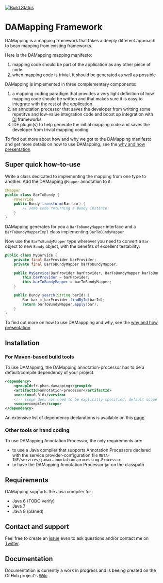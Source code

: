 [![Build Status](https://travis-ci.org/lesaint/damapping.svg?branch=master)](https://travis-ci.org/lesaint/damapping)

DAMapping Framework
====================


DAMapping is a mapping framework that takes a deeply different approach to bean mapping from existing frameworks.

Here is the DAMapping mapping manifesto:

1. mapping code should be part of the application as any other piece of code
2. when mapping code is trivial, it should be generated as well as possible

DAMapping is implemented in three complementary components:

1. a mapping coding paradigm that provides a very light definition of how mapping code should be written and that makes sure it is easy to integrate with the rest of the application
2. an annotation processor that saves the developer from writting some repetitve and low-value integration code and boost up integration with [DI](http://en.wikipedia.org/wiki/Dependency_injection) frameworks
3. IDE plugin(s) to help generate the initial mapping code and saves the developer from trivial mapping coding

To find out more about how and why we got to the DAMapping manifesto and get more details on how to use DAMapping, see the [why and how presentation](http://www.javatronic.fr/damapping/presentations/damapping_why_and_how.html).

## Super quick how-to-use

Write a class dedicated to implementing the mapping from one type to another. Add the DAMapping `@Mapper` annotation to it:

```java
@Mapper
public class BarToBundy {
    @Override
    public Bundy transform(Bar bar) {
        // some code returning a Bundy instance
    }
}
```

DAMapping generates for you a `BarToBundyMapper` interface and a `BarToBundyMapperImpl` class implementing `BarToBundyMapper`.

Now use the `BarToBundyMapper` type wherever you need to convert a `Bar` object to new `Bundy` object, with the benefits of excellent testability:

```java
public class MyService {
    private final BarProvider barProvider;
    private final BarToBundyMapper barToBundyMapper;

    public MyService(BarProvider barProvider, BarToBundyMapper barToBundyMapper) {
        this.barProvider = barProvider;
        this.barToBundyMapper = barToBundyMapper;
    }

    public Bundy search(String barId) {
        Bar bar = barProvider.findById(barId);
        return barToBundyMapper.apply(bar);
    }
}
```

To find out more on how to use DAMappping and why, see the [why and how presentation](http://www.javatronic.fr/damapping/presentations/damapping_why_and_how.html).



## Installation

### For Maven-based build tools

To use DAMapping, the DAMapping annotation-processor has to be a default/compile dependency of your project.

```xml
<dependency>
    <groupId>fr.phan.damapping</groupId>
    <artifactId>annotation-processor</artifactId>
    <version>0.3.0</version>
    <!-- scope does not need to be explicitly specified, default scope works just fine -->
    <scope>compile</scope>
</dependency>
```

An extensive list of dependency declarations is available on this [page](http://search.maven.org/#artifactdetails|fr.javatronic.damapping|annotation-processor|0.3.0|jar).

### Other tools or hand coding

To use DAMapping Annotation Processor, the only requirements are:

* to use a Java compiler that supports Annotation Processors declared with the service provider-configuration file ```META-INF/services/javax.annotation.processing.Processor```
* to have the DAMapping Annotation Processor jar on the classpath 

## Requirements

DAMapping supports the Java compiler for :
* Java 6 (TODO verify)
* Java 7
* Java 8 (planed)

## Contact and support

Feel free to create an [issue](https://github.com/lesaint/damapping/issues) even to ask questions and/or contact me on [Twitter](https://twitter.com/LesaintSeb).

## Documentation

Documentation is currently a work in progress and is beeing created on the GitHub project's [Wiki](https://github.com/lesaint/damapping/wiki).
